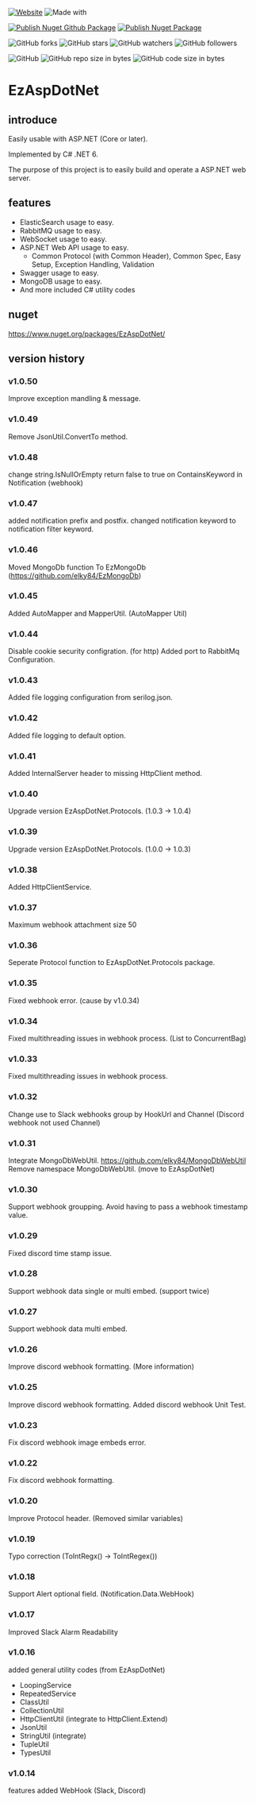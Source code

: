 [![Website](https://img.shields.io/website-up-down-green-red/http/shields.io.svg?label=elky-essay)](https://elky84.github.io)
![Made with](https://img.shields.io/badge/made%20with-.NET6-blue.svg)

[![Publish Nuget Github Package](https://github.com/elky84/EzAspDotNet/actions/workflows/publish_github.yml/badge.svg)](https://github.com/elky84/EzAspDotNet/actions/workflows/publish_github.yml)
[![Publish Nuget Package](https://github.com/elky84/EzAspDotNet/actions/workflows/publish_nuget.yml/badge.svg)](https://github.com/elky84/EzAspDotNet/actions/workflows/publish_nuget.yml)

![GitHub forks](https://img.shields.io/github/forks/elky84/EzAspDotNet.svg?style=social&label=Fork)
![GitHub stars](https://img.shields.io/github/stars/elky84/EzAspDotNet.svg?style=social&label=Stars)
![GitHub watchers](https://img.shields.io/github/watchers/elky84/EzAspDotNet.svg?style=social&label=Watch)
![GitHub followers](https://img.shields.io/github/followers/elky84.svg?style=social&label=Follow)

![GitHub](https://img.shields.io/github/license/mashape/apistatus.svg)
![GitHub repo size in bytes](https://img.shields.io/github/repo-size/elky84/EzAspDotNet.svg)
![GitHub code size in bytes](https://img.shields.io/github/languages/code-size/elky84/EzAspDotNet.svg)


# EzAspDotNet

## introduce

Easily usable with ASP.NET (Core or later).

Implemented by C# .NET 6.

The purpose of this project is to easily build and operate a ASP.NET web server.

## features
* ElasticSearch usage to easy.
* RabbitMQ usage to easy.
* WebSocket usage to easy.
* ASP.NET Web API usage to easy.
  * Common Protocol (with Common Header), Common Spec, Easy Setup, Exception Handling, Validation
* Swagger usage to easy.
* MongoDB  usage to easy.
* And more included C# utility codes

## nuget

<https://www.nuget.org/packages/EzAspDotNet/>

## version history

### v1.0.50
Improve exception mandling & message.

### v1.0.49
Remove JsonUtil.ConvertTo method.

### v1.0.48
change string.IsNullOrEmpty return false to true on ContainsKeyword  in Notification (webhook)

### v1.0.47
added notification prefix and postfix.
changed notification keyword to notification filter keyword.

### v1.0.46
Moved MongoDb function To EzMongoDb (<https://github.com/elky84/EzMongoDb>)

### v1.0.45
Added AutoMapper and MapperUtil. (AutoMapper Util)

### v1.0.44
Disable cookie security configration. (for http)
Added port to RabbitMq Configuration.

### v1.0.43
Added file logging configuration from serilog.json.

### v1.0.42
Added file logging to default option.

### v1.0.41
Added InternalServer header to missing HttpClient method.

### v1.0.40
Upgrade version EzAspDotNet.Protocols. (1.0.3 -> 1.0.4)

### v1.0.39
Upgrade version EzAspDotNet.Protocols. (1.0.0 -> 1.0.3)

### v1.0.38
Added HttpClientService.

### v1.0.37
Maximum webhook attachment size 50

### v1.0.36
Seperate Protocol function to EzAspDotNet.Protocols package.

### v1.0.35
Fixed webhook error. (cause by v1.0.34)

### v1.0.34
Fixed multithreading issues in webhook process. (List to ConcurrentBag)

### v1.0.33
Fixed multithreading issues in webhook process.

### v1.0.32
Change use to Slack webhooks group by HookUrl and Channel (Discord webhook not used Channel)

### v1.0.31
Integrate MongoDbWebUtil. <https://github.com/elky84/MongoDbWebUtil>
Remove namespace MongoDbWebUtil. (move to EzAspDotNet)

### v1.0.30
Support webhook groupping.
Avoid having to pass a webhook timestamp value.

### v1.0.29
Fixed discord time stamp issue.

### v1.0.28
Support webhook data single or multi embed. (support twice)

### v1.0.27
Support webhook data multi embed.

### v1.0.26
Improve discord webhook formatting. (More information)

### v1.0.25
Improve discord webhook formatting.
Added discord webhook Unit Test.

### v1.0.23
Fix discord webhook image embeds error.

### v1.0.22
Fix discord webhook formatting.

### v1.0.20
Improve Protocol header. (Removed similar variables)

### v1.0.19
Typo correction (ToIntRegx() -> ToIntRegex())

### v1.0.18
Support Alert optional field. (Notification.Data.WebHook)

### v1.0.17
Improved Slack Alarm Readability 

### v1.0.16

added general utility codes (from EzAspDotNet)
- LoopingService
- RepeatedService
- ClassUtil
- CollectionUtil
- HttpClientUtil (integrate to HttpClient.Extend)
- JsonUtil
- StringUtil (integrate)
- TupleUtil
- TypesUtil

### v1.0.14

features added WebHook (Slack, Discord)
